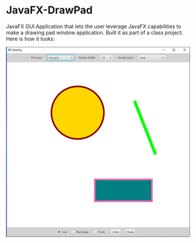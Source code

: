 # JavaFX-DrawPad
JavaFX GUI Application that lets the user leverage JavaFX capabilities to make a drawing pad window application. Built it as part of a class project. Here is how it looks:

![JavaFX DrawPad](https://github.com/hellorishav/JavaFX-DrawPad/blob/main/JavaFX%20DrawPad.png)

